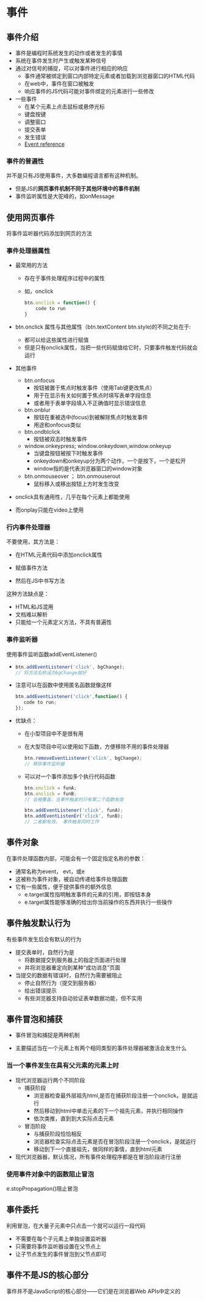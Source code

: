 # 事件

## 事件介绍

+ 事件是编程时系统发生的动作或者发生的事情
+ 系统在事件发生时产生或触发某种信号
+ 通过对信号的捕捉，可以对事件进行相应的响应
  + 事件通常被绑定到窗口内部特定元素或者加载到浏览器窗口的HTML代码
  + 在web中，事件在窗口被触发
  + 响应事件的JS代码可能对事件绑定的元素进行一些修改
+ 一些事件
  + 在某个元素上点击鼠标或悬停光标
  + 键盘按键
  + 调整窗口
  + 提交表单
  + 发生错误
  + [Event reference](https://developer.mozilla.org/zh-CN/docs/Web/Events)

### 事件的普遍性

并不是只有JS使用事件，大多数编程语言都有这种机制。

+ 但是JS的**网页事件机制不同于其他环境中的事件机制**
+ 事件监听属性是大驼峰的，如onMessage

## 使用网页事件

将事件监听器代码添加到网页的方法

### 事件处理器属性

+ 最常用的方法

  + 存在于事件处理程序过程中的属性

  + 如，onclick

    ```js
    btn.onclick = function() {
    	code to run
    }
    ```

+ btn.onclick 属性与其他属性（btn.textContent btn.style)的不同之处在于:

  + 都可以给这些属性进行赋值
  + 但是只有onclick属性，当把一些代码赋值给它时，只要事件触发代码就会运行

+ 其他事件

  + btn.onfocus
    + 按钮被置于焦点时触发事件（使用Tab键更改焦点）
    + 用于在显示有关如何置于焦点时填写表单字段信息
    + 或者用于表单字段填入不正确值时显示错误信息
  + btn.onblur
    + 按钮在重被选中(focus)到被解除焦点时触发事件
    + 用途和onfocus类似
  + btn.ondblclick
    + 按钮被双击时触发事件
  + window.onkeypress; window.onkeydown,window.onkeyup
    + 当键盘按钮被按下时触发事件
    + onkeydown和onkeyup分为两个动作，一个是按下，一个是松开
    + window指的是代表浏览器窗口的window对象
  + btn.onmouseover ； btn.onmouserout
    + 鼠标移入或移出按钮上方时发生改变

+ onclick具有通用性，几乎在每个元素上都能使用

+ 而onplay只能在video上使用

### 行内事件处理器

不要使用，其方法是：

+ 在HTML元素代码中添加onclick属性

+ 赋值事件方法
+ 然后在JS中书写方法

这种方法缺点是：

+ HTML和JS混用
+ 文档难以解析
+ 只能给一个元素定义方法，不具有普遍性

### 事件监听器

使用事件监听函数addEventListener()

+ ```js
  btn.addEventListener('click', bgChange);
  // 将方法名称设为bgChange就好
  ```

+ 注意可以在函数中使用匿名函数就像这样

  ```javascript
  btn.addEventListener('click',function() {
     code to run; 
  });
  ```

+ 优缺点：

  + 在小型项目中不是很有用

  + 在大型项目中可以使用如下函数，方便移除不用的事件处理器

    ```javascript
    btn.removeEventListener('click', bgChange);
    // 移除事件监听器
    ```

  + 可以对一个事件添加多个执行代码函数

    ```javascript
    btn.onclick = funA;
    btn.onclick = funB;
    // 会被覆盖，当事件触发时只有第二个函数有效
    
    btn.addEventListener('click', funA);
    btn.addEventListenEr('click', funB);
    // 二者都有效， 事件触发同时工作
    ```

## 事件对象

在事件处理函数内部，可能会有一个固定指定名称的参数：

+ 通常名称为event， evt，或e
+ 这被称为事件对象，被自动传递给事件处理函数
+ 它有一些属性，便于提供事件的额外信息
  + e.target属性指明触发事件的元素的引用，即按钮本身
  + e.target属性能够准确的给出你当前操作的东西并执行一些操作

## 事件触发默认行为

有些事件发生后会有默认的行为

+ 提交表单时，自然行为是
  + 将数据提交到服务器上的指定页面进行处理
  + 并将浏览器重定向到某种“成功消息”页面
+ 当提交的数据有错误时，自然行为需要被阻止
  + 停止自然行为（提交到服务器）
  + 给出错误提示
  + 有些浏览器支持自动验证表单数据功能，但不实用

## 事件冒泡和捕获

+ 事件冒泡和捕捉是两种机制

+ 主要描述当在一个元素上有两个相同类型的事件处理器被激活会发生什么

### 当一个事件发生在具有父元素的元素上时

+ 现代浏览器运行两个不同阶段
  + 捕获阶段
    + 浏览器检查最外层祖先html,是否在捕获阶段注册一个onclick，是就运行
    + 然后移动到html中单击元素的下一个祖先元素，并执行相同操作
    + 依次类推，直到到大实际点击元素
  + 冒泡阶段
    + 与捕获阶段恰恰相反
    + 浏览器检查实际点击元素是否在冒泡阶段注册一个onclick，是就运行
    + 移动到下一个直接祖先，做同样的事情，直到html元素
+ 现代浏览器器，默认情况，所有事件处理程序都是在冒泡阶段进行注册

### 使用事件对象中的函数阻止冒泡

e.stopPropagation()阻止冒泡

## 事件委托

利用冒泡，在大量子元素中只点击一个就可以运行一段代码

+ 不需要在每个子元素上单独设置监听器
+ 只需要将事件监听器设置在父节点上
+ 让子节点发生的事件冒泡到父节点即可

## 事件不是JS的核心部分

事件并不是JavaScript的核心部分——它们是在浏览器Web APIs中定义的


